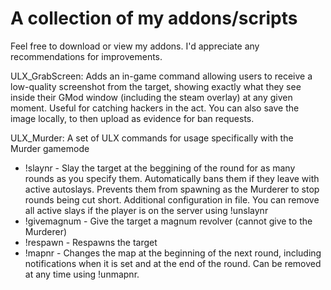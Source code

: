 A collection of my addons/scripts
==========
Feel free to download or view my addons. I'd appreciate any recommendations for improvements.

ULX_GrabScreen: Adds an in-game command allowing users to receive a low-quality screenshot from the target, showing exactly what they see inside their GMod window (including the steam overlay) at any given moment. Useful for catching hackers in the act. You can also save the image locally, to then upload as evidence for ban requests.

ULX_Murder: A set of ULX commands for usage specifically with the Murder gamemode
- !slaynr - Slay the target at the beggining of the round for as many rounds as you specify them. Automatically bans them if they leave with active autoslays. Prevents them from spawning as the Murderer to stop rounds being cut short. Additional configuration in file. You can remove all active slays if the player is on the server using !unslaynr
- !givemagnum - Give the target a magnum revolver (cannot give to the Murderer)
- !respawn - Respawns the target
- !mapnr - Changes the map at the beginning of the next round, including notifications when it is set and at the end of the round. Can be removed at any time using !unmapnr.